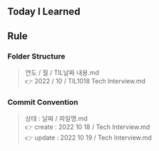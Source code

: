 ## Today I Learned

## Rule
### Folder Structure
> 연도 / 월 / TIL날짜 내용.md<br>
> 👉 2022 / 10 / TIL1018 Tech Interview.md

### Commit Convention
> 상태 : 날짜 / 파일명.md<br>
> 👉 create : 2022 10 18 / Tech Interview.md<br>
> 👉 update : 2022 10 19 / Tech Interview.md
